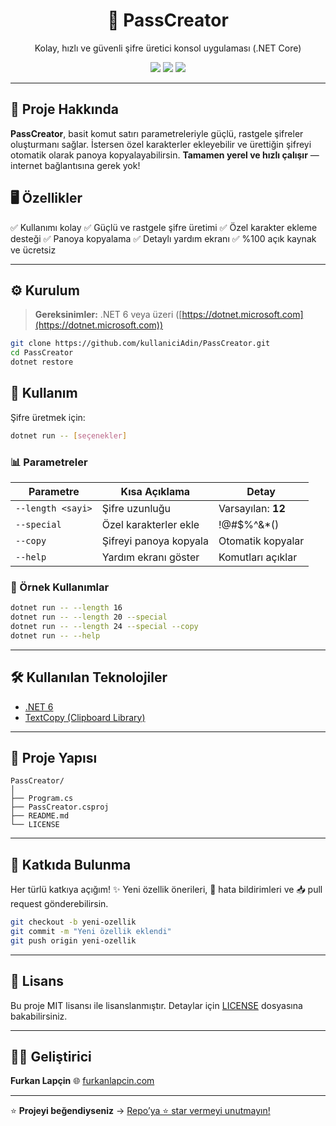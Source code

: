 <h1 align="center">🔐 PassCreator</h1>
<p align="center">Kolay, hızlı ve güvenli şifre üretici konsol uygulaması (.NET Core)</p>

<p align="center">
  <img src="https://img.shields.io/badge/.NET-6.0-purple?style=for-the-badge&logo=dotnet" />
  <img src="https://img.shields.io/badge/Platform-Console-blue?style=for-the-badge" />
  <img src="https://img.shields.io/badge/License-MIT-green?style=for-the-badge" />
</p>

---

## 📌 Proje Hakkında

**PassCreator**, basit komut satırı parametreleriyle güçlü, rastgele şifreler oluşturmanı sağlar.
İstersen özel karakterler ekleyebilir ve ürettiğin şifreyi otomatik olarak panoya kopyalayabilirsin.
**Tamamen yerel ve hızlı çalışır** — internet bağlantısına gerek yok!

## 🖥️ Özellikler

✅ Kullanımı kolay
✅ Güçlü ve rastgele şifre üretimi
✅ Özel karakter ekleme desteği
✅ Panoya kopyalama
✅ Detaylı yardım ekranı
✅ %100 açık kaynak ve ücretsiz

---

## ⚙️ Kurulum

> **Gereksinimler:** .NET 6 veya üzeri ([https://dotnet.microsoft.com](https://dotnet.microsoft.com))

```bash
git clone https://github.com/kullaniciAdin/PassCreator.git
cd PassCreator
dotnet restore
```

## 🚀 Kullanım

Şifre üretmek için:

```bash
dotnet run -- [seçenekler]
```

### 📊 Parametreler

| Parametre         | Kısa Açıklama          | Detay              |
| ----------------- | ---------------------- | ------------------ |
| `--length <sayi>` | Şifre uzunluğu         | Varsayılan: **12** |
| `--special`       | Özel karakterler ekle  | !@#\$%^&\*()       |
| `--copy`          | Şifreyi panoya kopyala | Otomatik kopyalar  |
| `--help`          | Yardım ekranı göster   | Komutları açıklar  |

### 📝 Örnek Kullanımlar

```bash
dotnet run -- --length 16
dotnet run -- --length 20 --special
dotnet run -- --length 24 --special --copy
dotnet run -- --help
```

---

## 🛠️ Kullanılan Teknolojiler

* [.NET 6](https://dotnet.microsoft.com/)
* [TextCopy (Clipboard Library)](https://github.com/CopyText/TextCopy)

---

## 📂 Proje Yapısı

```
PassCreator/
│
├── Program.cs
├── PassCreator.csproj
├── README.md
└── LICENSE
```

---

## 🤝 Katkıda Bulunma

Her türlü katkıya açığım!
✨ Yeni özellik önerileri, 🐛 hata bildirimleri ve 📥 pull request gönderebilirsin.

```bash
git checkout -b yeni-ozellik
git commit -m "Yeni özellik eklendi"
git push origin yeni-ozellik
```

---

## 📄 Lisans

Bu proje MIT lisansı ile lisanslanmıştır.
Detaylar için [LICENSE](LICENSE) dosyasına bakabilirsiniz.

---

## 👨‍💻 Geliştirici

**Furkan Lapçin**
🌐 [furkanlapcin.com](https://furkanlapcin.com)

---

⭐ **Projeyi beğendiyseniz** → [Repo’ya ⭐ star vermeyi unutmayın!](https://github.com/kullaniciAdin/PassCreator)
